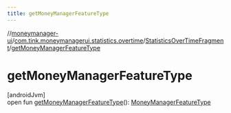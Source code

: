 ```yaml
---
title: getMoneyManagerFeatureType
---
```

//[moneymanager-ui](../../../index.html)/[com.tink.moneymanagerui.statistics.overtime](../index.html)/[StatisticsOverTimeFragment](index.html)/[getMoneyManagerFeatureType](get-money-manager-feature-type.html)



# getMoneyManagerFeatureType



[androidJvm]\
open fun [getMoneyManagerFeatureType](get-money-manager-feature-type.html)(): [MoneyManagerFeatureType](../../com.tink.moneymanagerui/-money-manager-feature-type/index.html)




